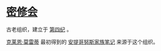# [密修会](../团体/密修会.md)

古老组织，建立于 [第四纪](../纪元/第四纪.md) 。

[克莱恩·莫雷蒂](../主角身份/克莱恩·莫雷蒂.md) 最初得到的 [安提哥努斯家族笔记](../物品/安提哥努斯家族笔记.md) 来源于这个组织。
